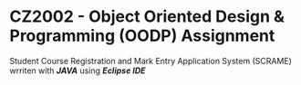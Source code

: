 # CZ2002 - Object Oriented Design & Programming (OODP) Assignment

Student Course Registration and Mark Entry Application System (SCRAME) wrriten with _**JAVA**_ using _**Eclipse IDE**_
